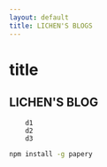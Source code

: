 ```yaml
---
layout: default
title: LICHEN'S BLOGS
---
```


title
===============================

LICHEN'S BLOG
------------------------------------------

		d1
		d2
		d3
		
```bash
npm install -g papery
```

